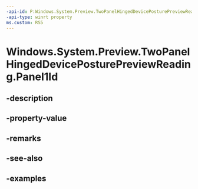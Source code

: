 ```yaml
---
-api-id: P:Windows.System.Preview.TwoPanelHingedDevicePosturePreviewReading.Panel1Id
-api-type: winrt property
ms.custom: RS5
---
```


<!-- Property syntax.
public string Panel1Id { get; }
-->

# Windows.System.Preview.TwoPanelHingedDevicePosturePreviewReading.Panel1Id

## -description

## -property-value

## -remarks

## -see-also

## -examples

